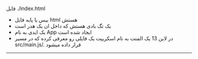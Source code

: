 فایل ./index.html
- بیس یا پایه فایل html هستش
- یک تگ بادی هستش که داخل ان یک هدر است
- یک ایدی به نام App ایجاد شده است
- در لاین 13 یک المنت به نام اسکریپت یک فایلی رو معرفی کرده که در مسیر src/main.js/. قرار داده میشود
_______________________________________________________________________________________________________________________________________________________________________________________
